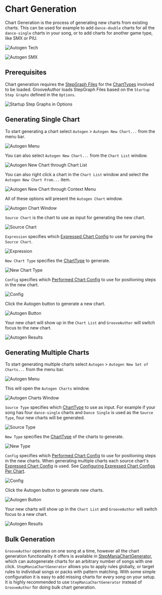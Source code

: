 # Chart Generation

Chart Generation is the process of generating new charts from existing charts. This can be used for example to add `dance-double` charts for all the `dance-single` charts in your song, or to add charts for another game type, like SMX or PIU.

![Autogen Tech](autogen-tech.gif "GrooveAuthor can interpret modern tech and instantly make new kinds of charts.")

![Autogen SMX](autogen-smx.gif "GrooveAuthor supports all modern chart types, including StepManiaX.")

## Prerequisites

Chart generation requires the [StepGraph Files](../../StepManiaLibrary/StepManiaLibrary/docs/StepGraphs.md#stepgraph-files) for the [ChartTypes](../../StepManiaLibrary/StepManiaLibrary/docs/ChartType.md) involved to be loaded. GrooveAuthor loads StepGraph Files based on the `Startup Step Graphs` defined in the `Options`.

![Startup Step Graphs in Options](startup-step-graphs.png "Startup Step Graphs in Options need to be set before generating charts.")

## Generating Single Chart

To start generating a chart select `Autogen` > `Autogen New Chart...` from the menu bar.

![Autogen Menu](chart-generation-autogen-new-chart-menu-bar.png "Generating a chart can be started through the Autogen menu.")

You can also select `Autogen New Chart...` from the `Chart List` window.

![Autogen New Chart through Chart List](chart-generation-chart-list-autogen-new-chart-button.png "Generating a chart can be started through the Chart List window.")

You can also right click a chart in the `Chart List` window and select the `Autogen New Chart From...` item.

![Autogen New Chart through Context Menu](chart-generation-chart-list-autogen-new-chart-context-menu.png "Generating a chart can be started through a context menu.")

All of these options will present the `Autogen Chart` window.

![Autogen Chart Window](chart-generation-autogen-chart-window.png "The Autogen Chart Window.")

`Source Chart` is the chart to use as input for generating the new chart.

![Source Chart](chart-generation-autogen-chart-source-chart.png "The Source Chart is the input chart for generation.")

`Expression` specifies which [Expressed Chart Config](ExpressedChartConfigs.md) to use for parsing the `Source Chart`.

![Expression](chart-generation-autogen-chart-expression.png "Expression specifies which Expressed Chart Config to use.")

`New Chart Type` specifies the [ChartType](../../StepManiaLibrary/StepManiaLibrary/docs/ChartType.md) to generate.

![New Chart Type](chart-generation-autogen-chart-new-chart-type.png "New Chart Type specifies the chart type to generate.")

`Config` specifies which [Performed Chart Config](PerformedChartConfigs.md) to use for positioning steps in the new chart.

![Config](chart-generation-autogen-chart-performed-chart-config.png "Config specifies which Performed Chart Config to use.")

Click the Autogen button to generate a new chart.

![Autogen Button](chart-generation-autogen-chart-autogen-button.png "Click the Autogen button to generate a new chart.")

Your new chart will show up in the `Chart List` and `GrooveAuthor` will switch focus to the new chart.

![Autogen Results](chart-generation-autogen-chart-results.png "The new chart is visible in the Chart List window.")

## Generating Multiple Charts

To start generating multiple charts select `Autogen` > `Autogen New Set of Charts...` from the menu bar.

![Autogen Menu](chart-generation-autogen-new-charts-menu-bar.png "Generating charts can be started through the Autogen menu.")

This will open the `Autogen Charts` window.

![Autogen Charts Window](chart-generation-autogen-charts-window.png "The Autogen Charts Window.")

`Source Type` specifies which [ChartType](../../StepManiaLibrary/StepManiaLibrary/docs/ChartType.md) to use as input. For example if your song has four `dance-single` charts and `Dance Single` is used as the `Source Type`, four new charts will be generated.

![Source Type](chart-generation-autogen-charts-source-type.png "Source Type identifies the input charts for generation.")

`New Type` specifies the [ChartType](../../StepManiaLibrary/StepManiaLibrary/docs/ChartType.md) of the charts to generate.

![New Type](chart-generation-autogen-charts-new-type.png "New Type specifies the chart type of the charts to generate.")

`Config` specifies which [Performed Chart Config](PerformedChartConfigs.md) to use for positioning steps in the new charts. When generating multiple charts each source chart's [Expressed Chart Config](ExpressedChartConfigs.md) is used. See [Configuring Expressed Chart Configs Per Chart](ExpressedChartConfigs.md#configuring-expressed-chart-configs-per-chart).

![Config](chart-generation-autogen-charts-performed-chart-config.png "Config specifies which Performed Chart Config to use.")

Click the Autogen button to generate new charts.

![Autogen Button](chart-generation-autogen-charts-autogen-button.png "Click the Autogen button to generate new charts.")

Your new charts will show up in the `Chart List` and `GrooveAuthor` will switch focus to a new chart.

![Autogen Results](chart-generation-autogen-charts-results.png "The new charts are visible in the Chart List window.")

## Bulk Generation

`GrooveAuthor` operates on one song at a time, however all the chart generation functionality it offers is available in [StepManiaChartGenerator](https://github.com/PerryAsleep/StepManiaChartGenerator), which can autogenerate charts for an arbitrary number of songs with one click. `StepManiaChartGenerator` allows you to apply rules globally, or target rules to individual songs or packs with pattern matching. With some simple configuration it is easy to add missing charts for every song on your setup. It is highly recommended to use `StepManiaChartGenerator` instead of `GrooveAuthor` for doing bulk chart generation.